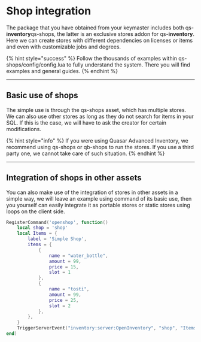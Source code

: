 # Shop integration

The package that you have obtained from your keymaster includes both qs-**inventory**qs-shops, the latter is an exclusive stores addon for qs-**inventory**. Here we can create stores with different dependencies on licenses or items and even with customizable jobs and degrees.

{% hint style="success" %}
Follow the thousands of examples within qs-shops/config/config.lua to fully understand the system. There you will find examples and general guides.
{% endhint %}

***

## Basic use of shops <a href="#basic-use-of-shops" id="basic-use-of-shops"></a>

The simple use is through the qs-shops asset, which has multiple stores. We can also use other stores as long as they do not search for items in your SQL. If this is the case, we will have to ask the creator for certain modifications.

{% hint style="info" %}
If you were using Quasar Advanced Inventory, we recommend using qs-shops or qb-shops to run the stores. If you use a third party one, we cannot take care of such situation.
{% endhint %}

***

## Integration of shops in other assets <a href="#integration-of-shops-in-other-assets" id="integration-of-shops-in-other-assets"></a>

You can also make use of the integration of stores in other assets in a simple way, we will leave an example using command of its basic use, then you yourself can easily integrate it as portable stores or static stores using loops on the client side.

```lua
RegisterCommand('openshop', function()
    local shop = 'shop'
    local Items = {
        label = 'Simple Shop',
        items = {
            {
                name = "water_bottle",
                amount = 99,
                price = 15,
                slot = 1
            },
            {
                name = "tosti",
                amount = 99,
                price = 25,
                slot = 2
            },
        },
    }
    TriggerServerEvent("inventory:server:OpenInventory", "shop", "Itemshop_" .. shop, Items)
end)
```
